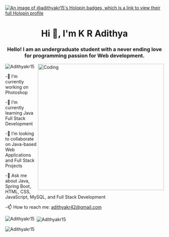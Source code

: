 [![An image of @adithyakr15's Holopin badges, which is a link to view their full Holopin profile](https://holopin.me/adithyakr15)](https://holopin.io/@adithyakr15)


<h1 align="center">Hi 👋, I'm K R Adithya</h1> 
<h3 align="center">Hello! I am an undergraduate student with a never ending love for programming passion for Web development. </h3>
<img align="right"alt="Coding"width="400" src="https://cdn.dribbble.com/users/1162077/screenshots/3848914/programmer.gif">

<p align="left"> <img src="https://komarev.com/ghpvc/?username=Adithyakr15&label=Profile%20views&color=0e75b6&style=flat" alt="Adithyakr15" /> </p>

-🔭 I’m currently working on Photoshop

-🌱 I’m currently learning Java Full Stack Development

-👯 I’m looking to collaborate on Java-based Web Applications and Full Stack Projects

-💬 Ask me about Java, Spring Boot, HTML, CSS, JavaScript, MySQL, and Full Stack Development

-📫 How to reach me: adithyakr42@gmail.com





<p><img align="left" src="https://github-readme-stats.vercel.app/api/top-langs?username=Adithyakr15&show_icons=true&locale=en&layout=compact" alt="Adithyakr15" /></p>

<p>&nbsp;<img align="center" src="https://github-readme-stats.vercel.app/api?username=Adithyakr15&show_icons=true&locale=en" alt="Adithyakr15" /></p>

<p><img align="center" src="https://github-readme-streak-stats.herokuapp.com/?user=Adithyakr15&" alt="Adithyakr15" /></p>

